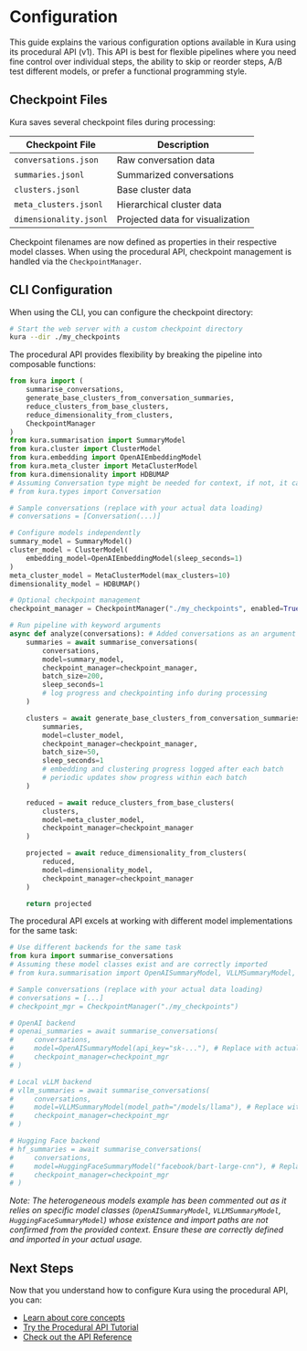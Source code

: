 # Configuration

This guide explains the various configuration options available in Kura using its procedural API (v1). This API is best for flexible pipelines where you need fine control over individual steps, the ability to skip or reorder steps, A/B test different models, or prefer a functional programming style.

## Checkpoint Files

Kura saves several checkpoint files during processing:

| Checkpoint File        | Description                      |
| ---------------------- | -------------------------------- |
| `conversations.json`   | Raw conversation data            |
| `summaries.jsonl`      | Summarized conversations         |
| `clusters.jsonl`       | Base cluster data                |
| `meta_clusters.jsonl`  | Hierarchical cluster data        |
| `dimensionality.jsonl` | Projected data for visualization |

Checkpoint filenames are now defined as properties in their respective model classes. When using the procedural API, checkpoint management is handled via the `CheckpointManager`.

## CLI Configuration

When using the CLI, you can configure the checkpoint directory:

```bash
# Start the web server with a custom checkpoint directory
kura --dir ./my_checkpoints
```

The procedural API provides flexibility by breaking the pipeline into composable functions:

```python
from kura import (
    summarise_conversations,
    generate_base_clusters_from_conversation_summaries,
    reduce_clusters_from_base_clusters,
    reduce_dimensionality_from_clusters,
    CheckpointManager
)
from kura.summarisation import SummaryModel
from kura.cluster import ClusterModel
from kura.embedding import OpenAIEmbeddingModel
from kura.meta_cluster import MetaClusterModel
from kura.dimensionality import HDBUMAP
# Assuming Conversation type might be needed for context, if not, it can be removed.
# from kura.types import Conversation

# Sample conversations (replace with your actual data loading)
# conversations = [Conversation(...)]

# Configure models independently
summary_model = SummaryModel()
cluster_model = ClusterModel(
    embedding_model=OpenAIEmbeddingModel(sleep_seconds=1)
)
meta_cluster_model = MetaClusterModel(max_clusters=10)
dimensionality_model = HDBUMAP()

# Optional checkpoint management
checkpoint_manager = CheckpointManager("./my_checkpoints", enabled=True)

# Run pipeline with keyword arguments
async def analyze(conversations): # Added conversations as an argument
    summaries = await summarise_conversations(
        conversations,
        model=summary_model,
        checkpoint_manager=checkpoint_manager,
        batch_size=200,
        sleep_seconds=1
        # log progress and checkpointing info during processing
    )

    clusters = await generate_base_clusters_from_conversation_summaries(
        summaries,
        model=cluster_model,
        checkpoint_manager=checkpoint_manager,
        batch_size=50,
        sleep_seconds=1
        # embedding and clustering progress logged after each batch
        # periodic updates show progress within each batch
    )

    reduced = await reduce_clusters_from_base_clusters(
        clusters,
        model=meta_cluster_model,
        checkpoint_manager=checkpoint_manager
    )

    projected = await reduce_dimensionality_from_clusters(
        reduced,
        model=dimensionality_model,
        checkpoint_manager=checkpoint_manager
    )

    return projected
```

The procedural API excels at working with different model implementations for the same task:

```python
# Use different backends for the same task
from kura import summarise_conversations
# Assuming these model classes exist and are correctly imported
# from kura.summarisation import OpenAISummaryModel, VLLMSummaryModel, HuggingFaceSummaryModel

# Sample conversations (replace with your actual data loading)
# conversations = [...]
# checkpoint_mgr = CheckpointManager("./my_checkpoints")

# OpenAI backend
# openai_summaries = await summarise_conversations(
#     conversations,
#     model=OpenAISummaryModel(api_key="sk-..."), # Replace with actual model init if different
#     checkpoint_manager=checkpoint_mgr
# )

# Local vLLM backend
# vllm_summaries = await summarise_conversations(
#     conversations,
#     model=VLLMSummaryModel(model_path="/models/llama"), # Replace with actual model init if different
#     checkpoint_manager=checkpoint_mgr
# )

# Hugging Face backend
# hf_summaries = await summarise_conversations(
#     conversations,
#     model=HuggingFaceSummaryModel("facebook/bart-large-cnn"), # Replace with actual model init if different
#     checkpoint_manager=checkpoint_mgr
# )
```

_Note: The heterogeneous models example has been commented out as it relies on specific model classes (`OpenAISummaryModel`, `VLLMSummaryModel`, `HuggingFaceSummaryModel`) whose existence and import paths are not confirmed from the provided context. Ensure these are correctly defined and imported in your actual usage._

## Next Steps

Now that you understand how to configure Kura using the procedural API, you can:

- [Learn about core concepts](../core-concepts/overview.md)
- [Try the Procedural API Tutorial](../getting-started/quickstart.md)
- [Check out the API Reference](../api/index.md)
